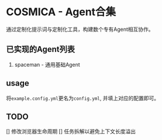 COSMICA - Agent合集
===

通过定制化提示词与定制化工具，构建数个专有Agent相互协作。

## 已实现的Agent列表
1. spaceman - 通用基础Agent


## usage
将`example.config.yml`更名为`config.yml`, 并填上对应的配置即可。

## TODO
[] 修改浏览器生命周期
[] 任务拆解以避免上下文长度溢出